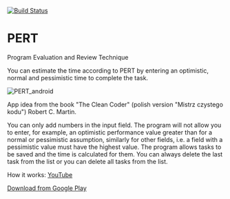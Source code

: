 [![Build Status](https://travis-ci.org/olekstomek/PERT.svg?branch=master)](https://travis-ci.org/olekstomek/PERT)
# PERT
Program Evaluation and Review Technique

You can estimate the time according to PERT by entering an optimistic, normal and pessimistic time to complete the task.

![PERT_android](https://user-images.githubusercontent.com/26818304/63643447-8cd86580-c6d0-11e9-9f1e-4859b4ba8785.png)

App idea from the book "The Clean Coder" (polish version "Mistrz czystego kodu") Robert C. Martin.

You can only add numbers in the input field. The program will not allow you to enter, for example, an optimistic performance value greater than for a normal or pessimistic assumption, similarly for other fields, i.e. a field with a pessimistic value must have the highest value.
The program allows tasks to be saved and the time is calculated for them. You can always delete the last task from the list or you can delete all tasks from the list.

How it works: [YouTube](https://www.youtube.com/watch?v=_EP-miF6iFY)

[Download from Google Play](https://play.google.com/store/apps/details?id=pl.olekstomek.pert)

